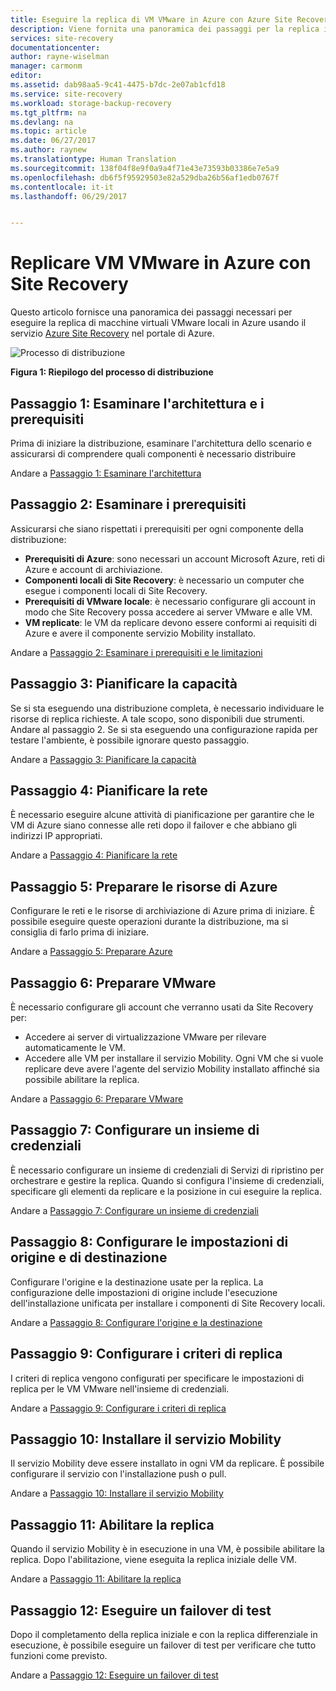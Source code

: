 ```yaml
---
title: Eseguire la replica di VM VMware in Azure con Azure Site Recovery | Microsoft Docs
description: Viene fornita una panoramica dei passaggi per la replica in Azure di carichi di lavoro in esecuzione in VM VMware
services: site-recovery
documentationcenter: 
author: rayne-wiselman
manager: carmonm
editor: 
ms.assetid: dab98aa5-9c41-4475-b7dc-2e07ab1cfd18
ms.service: site-recovery
ms.workload: storage-backup-recovery
ms.tgt_pltfrm: na
ms.devlang: na
ms.topic: article
ms.date: 06/27/2017
ms.author: raynew
ms.translationtype: Human Translation
ms.sourcegitcommit: 138f04f8e9f0a9a4f71e43e73593b03386e7e5a9
ms.openlocfilehash: db6f5f95929503e82a529dba26b56af1edb0767f
ms.contentlocale: it-it
ms.lasthandoff: 06/29/2017


---
```

# <a name="replicate-vmware-vms-to-azure-with-site-recovery"></a>Replicare VM VMware in Azure con Site Recovery

Questo articolo fornisce una panoramica dei passaggi necessari per eseguire la replica di macchine virtuali VMware locali in Azure usando il servizio [Azure Site Recovery](site-recovery-overview.md) nel portale di Azure.


![Processo di distribuzione](./media/vmware-walkthrough-overview/vmware-to-azure-process.png)

**Figura 1: Riepilogo del processo di distribuzione**

## <a name="step-1-review-architecture-and-prerequisites"></a>Passaggio 1: Esaminare l'architettura e i prerequisiti

Prima di iniziare la distribuzione, esaminare l'architettura dello scenario e assicurarsi di comprendere quali componenti è necessario distribuire

Andare a [Passaggio 1: Esaminare l'architettura](vmware-walkthrough-architecture.md)


## <a name="step-2-review-prerequisites"></a>Passaggio 2: Esaminare i prerequisiti

Assicurarsi che siano rispettati i prerequisiti per ogni componente della distribuzione:

- **Prerequisiti di Azure**: sono necessari un account Microsoft Azure, reti di Azure e account di archiviazione.
- **Componenti locali di Site Recovery**: è necessario un computer che esegue i componenti locali di Site Recovery.
- **Prerequisiti di VMware locale**: è necessario configurare gli account in modo che Site Recovery possa accedere ai server VMware e alle VM.
- **VM replicate**: le VM da replicare devono essere conformi ai requisiti di Azure e avere il componente servizio Mobility installato.

Andare a [Passaggio 2: Esaminare i prerequisiti e le limitazioni](vmware-walkthrough-prerequisites.md)

## <a name="step-3-plan-capacity"></a>Passaggio 3: Pianificare la capacità

Se si sta eseguendo una distribuzione completa, è necessario individuare le risorse di replica richieste. A tale scopo, sono disponibili due strumenti. Andare al passaggio 2. Se si sta eseguendo una configurazione rapida per testare l'ambiente, è possibile ignorare questo passaggio.

Andare a [Passaggio 3: Pianificare la capacità](vmware-walkthrough-capacity.md)

## <a name="step-4-plan-networking"></a>Passaggio 4: Pianificare la rete

È necessario eseguire alcune attività di pianificazione per garantire che le VM di Azure siano connesse alle reti dopo il failover e che abbiano gli indirizzi IP appropriati.

Andare a [Passaggio 4: Pianificare la rete](vmware-walkthrough-network.md)

##  <a name="step-5-prepare-azure-resources"></a>Passaggio 5: Preparare le risorse di Azure

Configurare le reti e le risorse di archiviazione di Azure prima di iniziare. È possibile eseguire queste operazioni durante la distribuzione, ma si consiglia di farlo prima di iniziare.

Andare a [Passaggio 5: Preparare Azure](vmware-walkthrough-prepare-azure.md)


## <a name="step-6-prepare-vmware"></a>Passaggio 6: Preparare VMware

È necessario configurare gli account che verranno usati da Site Recovery per:

- Accedere ai server di virtualizzazione VMware per rilevare automaticamente le VM.
- Accedere alle VM per installare il servizio Mobility. Ogni VM che si vuole replicare deve avere l'agente del servizio Mobility installato affinché sia possibile abilitare la replica.

Andare a [Passaggio 6: Preparare VMware](vmware-walkthrough-prepare-vmware.md)

## <a name="step-7-set-up-a-vault"></a>Passaggio 7: Configurare un insieme di credenziali

È necessario configurare un insieme di credenziali di Servizi di ripristino per orchestrare e gestire la replica. Quando si configura l'insieme di credenziali, specificare gli elementi da replicare e la posizione in cui eseguire la replica.

Andare a [Passaggio 7: Configurare un insieme di credenziali](vmware-walkthrough-create-vault.md)

## <a name="step-8-configure-source-and-target-settings"></a>Passaggio 8: Configurare le impostazioni di origine e di destinazione

Configurare l'origine e la destinazione usate per la replica. La configurazione delle impostazioni di origine include l'esecuzione dell'installazione unificata per installare i componenti di Site Recovery locali.

Andare a [Passaggio 8: Configurare l'origine e la destinazione](vmware-walkthrough-source-target.md)

## <a name="step-9-set-up-a-replication-policy"></a>Passaggio 9: Configurare i criteri di replica

I criteri di replica vengono configurati per specificare le impostazioni di replica per le VM VMware nell'insieme di credenziali.

Andare a [Passaggio 9: Configurare i criteri di replica](vmware-walkthrough-replication.md)

## <a name="step-10-install-the-mobility-service"></a>Passaggio 10: Installare il servizio Mobility

Il servizio Mobility deve essere installato in ogni VM da replicare. È possibile configurare il servizio con l'installazione push o pull.

Andare a [Passaggio 10: Installare il servizio Mobility](vmware-walkthrough-install-mobility.md)

## <a name="step-11-enable-replication"></a>Passaggio 11: Abilitare la replica

Quando il servizio Mobility è in esecuzione in una VM, è possibile abilitare la replica. Dopo l'abilitazione, viene eseguita la replica iniziale delle VM.

Andare a [Passaggio 11: Abilitare la replica](vmware-walkthrough-enable-replication.md)

## <a name="step-12-run-a-test-failover"></a>Passaggio 12: Eseguire un failover di test

Dopo il completamento della replica iniziale e con la replica differenziale in esecuzione, è possibile eseguire un failover di test per verificare che tutto funzioni come previsto.

Andare a [Passaggio 12: Eseguire un failover di test](vmware-walkthrough-test-failover.md)

